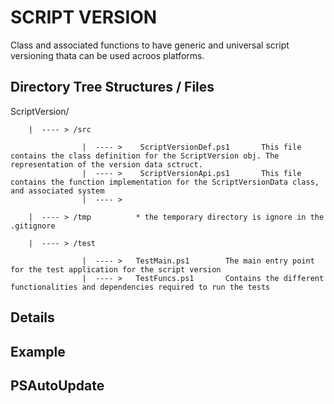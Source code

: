 # SCRIPT VERSION

Class and associated functions to have generic and universal script versioning thata can be used acroos platforms.


## Directory Tree Structures / Files

ScriptVersion/

		|  ---- > /src  		

					|  ---- >    ScriptVersionDef.ps1  	    This file contains the class definition for the ScriptVersion obj. The representation of the version data sctruct.
					|  ---- >    ScriptVersionApi.ps1   	This file contains the function implementation for the ScriptVersionData class, and associated system
					|  ---- > 

		|  ---- > /tmp     		* the temporary directory is ignore in the .gitignore  	

		|  ---- > /test

					|  ---- >   TestMain.ps1	  	The main entry point for the test application for the script version	
					|  ---- >   TestFuncs.ps1   	Contains the different functionalities and dependencies required to run the tests

## Details


## Example

## PSAutoUpdate




